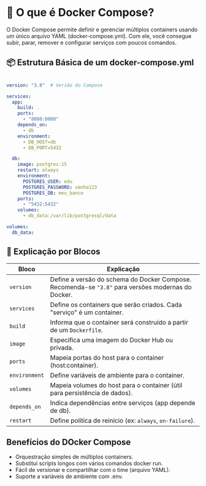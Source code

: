 # 🧩 O que é Docker Compose?

O Docker Compose permite definir e gerenciar múltiplos containers usando um único arquivo YAML (docker-compose.yml). Com ele, você consegue subir, parar, remover e configurar serviços com poucos comandos.

## 📦 Estrutura Básica de um **docker-compose.yml**

``` yaml

version: "3.8"  # Versão do Compose

services:
  app:
    build: .
    ports:
      - "8080:8080"
    depends_on:
      - db
    environment:
      - DB_HOST=db
      - DB_PORT=5432

  db:
    image: postgres:15
    restart: always
    environment:
      POSTGRES_USER: edu
      POSTGRES_PASSWORD: senha123
      POSTGRES_DB: meu_banco
    ports:
      - "5432:5432"
    volumes:
      - db_data:/var/lib/postgresql/data

volumes:
  db_data:


```

## 🎯 Explicação por Blocos

| Bloco         | Explicação                                                                                         |
| ------------- | -------------------------------------------------------------------------------------------------- |
| `version`     | Define a versão do schema do Docker Compose. Recomenda-se `"3.8"` para versões modernas do Docker. |
| `services`    | Define os containers que serão criados. Cada "serviço" é um container.                             |
| `build`       | Informa que o container será construído a partir de um `Dockerfile`.                               |
| `image`       | Especifica uma imagem do Docker Hub ou privada.                                                    |
| `ports`       | Mapeia portas do host para o container (host\:container).                                          |
| `environment` | Define variáveis de ambiente para o container.                                                     |
| `volumes`     | Mapeia volumes do host para o container (útil para persistência de dados).                         |
| `depends_on`  | Indica dependências entre serviços (app depende de db).                                            |
| `restart`     | Define política de reinício (ex: `always`, `on-failure`).                                          |

## Benefícios do DOcker Compose

- Orquestração simples de múltiplos containers.
- Substitui scripts longos com vários comandos docker run.
- Fácil de versionar e compartilhar com o time (arquivo YAML).
- Suporte a variáveis de ambiente com .env.